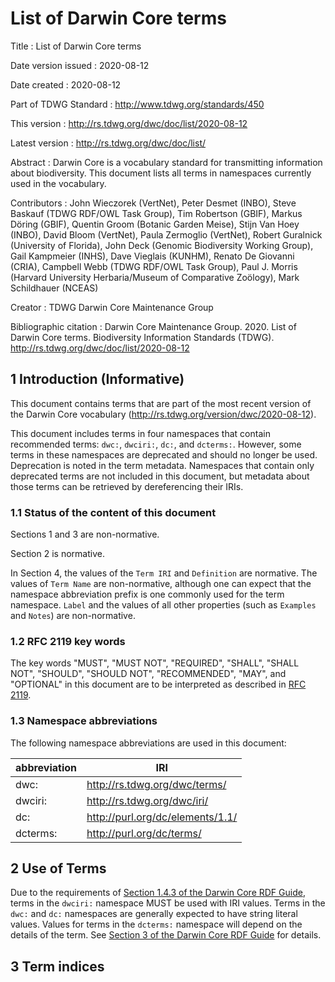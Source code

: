 # List of Darwin Core terms

Title
: List of Darwin Core terms

Date version issued
: 2020-08-12

Date created
: 2020-08-12

Part of TDWG Standard
: <http://www.tdwg.org/standards/450>

This version
: <http://rs.tdwg.org/dwc/doc/list/2020-08-12>

Latest version
: <http://rs.tdwg.org/dwc/doc/list/>

Abstract
: Darwin Core is a vocabulary standard for transmitting information about biodiversity. This document lists all terms in namespaces currently used in the vocabulary.

Contributors
: John Wieczorek (VertNet), Peter Desmet (INBO), Steve Baskauf (TDWG RDF/OWL Task Group), Tim Robertson (GBIF), Markus Döring (GBIF), Quentin Groom (Botanic Garden Meise), Stijn Van Hoey (INBO), David Bloom (VertNet), Paula Zermoglio (VertNet), Robert Guralnick (University of Florida), John Deck (Genomic Biodiversity Working Group), Gail Kampmeier (INHS), Dave Vieglais (KUNHM), Renato De Giovanni (CRIA), Campbell Webb (TDWG RDF/OWL Task Group), Paul J. Morris (Harvard University Herbaria/Museum of Comparative Zoölogy), Mark Schildhauer (NCEAS)

Creator
: TDWG Darwin Core Maintenance Group

Bibliographic citation
: Darwin Core Maintenance Group. 2020. List of Darwin Core terms. Biodiversity Information Standards (TDWG). <http://rs.tdwg.org/dwc/doc/list/2020-08-12>


## 1 Introduction (Informative)

This document contains terms that are part of the most recent version of the Darwin Core vocabulary (http://rs.tdwg.org/version/dwc/2020-08-12).

This document includes terms in four namespaces that contain recommended terms: `dwc:`, `dwciri:`, `dc:`, and `dcterms:`. However, some terms in these namespaces are deprecated and should no longer be used. Deprecation is noted in the term metadata. Namespaces that contain only deprecated terms are not included in this document, but metadata about those terms can be retrieved by dereferencing their IRIs.

### 1.1 Status of the content of this document

Sections 1 and 3 are non-normative.

Section 2 is normative.

In Section 4, the values of the `Term IRI` and `Definition` are normative. The values of `Term Name` are non-normative, although one can expect that the namespace abbreviation prefix is one commonly used for the term namespace.  `Label` and the values of all other properties (such as `Examples` and `Notes`) are non-normative.

### 1.2 RFC 2119 key words
The key words "MUST", "MUST NOT", "REQUIRED", "SHALL", "SHALL NOT", "SHOULD", "SHOULD NOT", "RECOMMENDED", "MAY", and "OPTIONAL" in this document are to be interpreted as described in [RFC 2119](https://tools.ietf.org/html/rfc2119).

### 1.3 Namespace abbreviations

The following namespace abbreviations are used in this document:

| abbreviation | IRI |
| --- | --- |
| dwc: | http://rs.tdwg.org/dwc/terms/ |
| dwciri: | http://rs.tdwg.org/dwc/iri/ |
| dc: | http://purl.org/dc/elements/1.1/ |
| dcterms: | http://purl.org/dc/terms/ |

## 2 Use of Terms

Due to the requirements of [Section 1.4.3 of the Darwin Core RDF Guide](https://dwc.tdwg.org/rdf/#143-use-of-darwin-core-terms-in-rdf-normative), terms in the `dwciri:` namespace MUST be used with IRI values. Terms in the `dwc:` and `dc:` namespaces are generally expected to have string literal values. Values for terms in the `dcterms:` namespace will depend on the details of the term. See [Section 3 of the Darwin Core RDF Guide](https://dwc.tdwg.org/rdf/#3-term-reference-normative) for details.

## 3 Term indices
